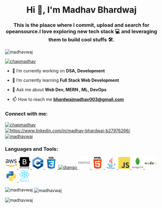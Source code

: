 <h1 align="center">Hi 👋, I'm Madhav Bhardwaj</h1>
<h3 align="center">This is the plaace where I commit, upload and search for opeansource.I love exploring new tech stack 💻 and leveraging them to build cool stuffs 🛠️. </h3>



<p align="left"> <img src="https://komarev.com/ghpvc/?username=madhavwaj&label=Profile%20views&color=0e75b6&style=flat" alt="madhavwaj" /> </p>

<p align="left"> <a href="https://twitter.com/chapmadhav" target="blank"><img src="https://img.shields.io/twitter/follow/chapmadhav?logo=twitter&style=for-the-badge" alt="chapmadhav" /></a> </p>

- 🔭 I’m currently working on **DSA, Development**

- 🌱 I’m currently learning **Full Stack Web Development**

- 💬 Ask me about **Web Dev, MERN , ML, DevOps**

- 📫 How to reach me **bhardwajmadhav003@gmail.com**

<h3 align="left">Connect with me:</h3>
<p align="left">
<a href="https://twitter.com/chapmadhav" target="blank"><img align="center" src="https://raw.githubusercontent.com/rahuldkjain/github-profile-readme-generator/master/src/images/icons/Social/twitter.svg" alt="chapmadhav" height="30" width="40" /></a>
<a href="https://linkedin.com/in/https://www.linkedin.com/in/madhav-bhardwaj-b27976266/" target="blank"><img align="center" src="https://raw.githubusercontent.com/rahuldkjain/github-profile-readme-generator/master/src/images/icons/Social/linked-in-alt.svg" alt="https://www.linkedin.com/in/madhav-bhardwaj-b27976266/" height="30" width="40" /></a>
<a href="https://www.leetcode.com/madhavwaj" target="blank"><img align="center" src="https://raw.githubusercontent.com/rahuldkjain/github-profile-readme-generator/master/src/images/icons/Social/leet-code.svg" alt="madhavwaj" height="30" width="40" /></a>
</p>

<h3 align="left">Languages and Tools:</h3>
<p align="left"> <a href="https://aws.amazon.com" target="_blank" rel="noreferrer"> <img src="https://raw.githubusercontent.com/devicons/devicon/master/icons/amazonwebservices/amazonwebservices-original-wordmark.svg" alt="aws" width="40" height="40"/> </a> <a href="https://getbootstrap.com" target="_blank" rel="noreferrer"> <img src="https://raw.githubusercontent.com/devicons/devicon/master/icons/bootstrap/bootstrap-plain-wordmark.svg" alt="bootstrap" width="40" height="40"/> </a> <a href="https://www.w3schools.com/cpp/" target="_blank" rel="noreferrer"> <img src="https://raw.githubusercontent.com/devicons/devicon/master/icons/cplusplus/cplusplus-original.svg" alt="cplusplus" width="40" height="40"/> </a> <a href="https://www.w3schools.com/css/" target="_blank" rel="noreferrer"> <img src="https://raw.githubusercontent.com/devicons/devicon/master/icons/css3/css3-original-wordmark.svg" alt="css3" width="40" height="40"/> </a> <a href="https://www.djangoproject.com/" target="_blank" rel="noreferrer"> <img src="https://cdn.worldvectorlogo.com/logos/django.svg" alt="django" width="40" height="40"/> </a> <a href="https://expressjs.com" target="_blank" rel="noreferrer"> <img src="https://raw.githubusercontent.com/devicons/devicon/master/icons/express/express-original-wordmark.svg" alt="express" width="40" height="40"/> </a> <a href="https://www.w3.org/html/" target="_blank" rel="noreferrer"> <img src="https://raw.githubusercontent.com/devicons/devicon/master/icons/html5/html5-original-wordmark.svg" alt="html5" width="40" height="40"/> </a> <a href="https://www.java.com" target="_blank" rel="noreferrer"> <img src="https://raw.githubusercontent.com/devicons/devicon/master/icons/java/java-original.svg" alt="java" width="40" height="40"/> </a> <a href="https://developer.mozilla.org/en-US/docs/Web/JavaScript" target="_blank" rel="noreferrer"> <img src="https://raw.githubusercontent.com/devicons/devicon/master/icons/javascript/javascript-original.svg" alt="javascript" width="40" height="40"/> </a> <a href="https://www.mongodb.com/" target="_blank" rel="noreferrer"> <img src="https://raw.githubusercontent.com/devicons/devicon/master/icons/mongodb/mongodb-original-wordmark.svg" alt="mongodb" width="40" height="40"/> </a> <a href="https://nodejs.org" target="_blank" rel="noreferrer"> <img src="https://raw.githubusercontent.com/devicons/devicon/master/icons/nodejs/nodejs-original-wordmark.svg" alt="nodejs" width="40" height="40"/> </a> <a href="https://www.python.org" target="_blank" rel="noreferrer"> <img src="https://raw.githubusercontent.com/devicons/devicon/master/icons/python/python-original.svg" alt="python" width="40" height="40"/> </a> <a href="https://reactjs.org/" target="_blank" rel="noreferrer"> <img src="https://raw.githubusercontent.com/devicons/devicon/master/icons/react/react-original-wordmark.svg" alt="react" width="40" height="40"/> </a> </p>

<p><img align="left" src="https://github-readme-stats.vercel.app/api/top-langs?username=madhavwaj&show_icons=true&locale=en&layout=compact" alt="madhavwaj" /></p>

<p>&nbsp;<img align="center" src="https://github-readme-stats.vercel.app/api?username=madhavwaj&show_icons=true&locale=en" alt="madhavwaj" /></p>

<p><img align="center" src="https://github-readme-streak-stats.herokuapp.com/?user=madhavwaj&" alt="madhavwaj" /></p>

